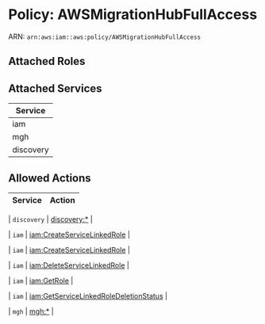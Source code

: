# Policy: AWSMigrationHubFullAccess

ARN: `arn:aws:iam::aws:policy/AWSMigrationHubFullAccess`

## Attached Roles

## Attached Services

| Service |
|---------|
| iam |
| mgh |
| discovery |

## Allowed Actions

| Service | Action |
|:-------:|--------|

| `discovery` | [discovery:*](../actions.md#discovery:all) |

| `iam` | [iam:CreateServiceLinkedRole](../actions.md#iam:createservicelinkedrole) |

| `iam` | [iam:CreateServiceLinkedRole](../actions.md#iam:createservicelinkedrole) |

| `iam` | [iam:DeleteServiceLinkedRole](../actions.md#iam:deleteservicelinkedrole) |

| `iam` | [iam:GetRole](../actions.md#iam:getrole) |

| `iam` | [iam:GetServiceLinkedRoleDeletionStatus](../actions.md#iam:getservicelinkedroledeletionstatus) |

| `mgh` | [mgh:*](../actions.md#mgh:all) |
